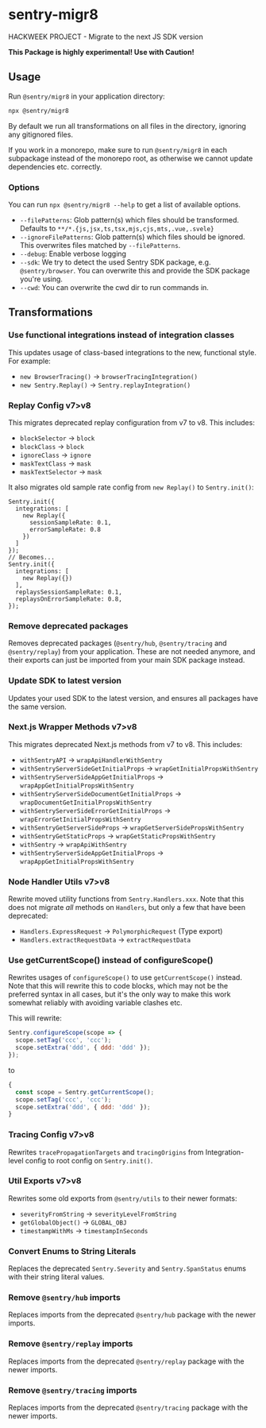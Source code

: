 # sentry-migr8

HACKWEEK PROJECT - Migrate to the next JS SDK version

**This Package is highly experimental! Use with Caution!**

## Usage

Run `@sentry/migr8` in your application directory:

```sh
npx @sentry/migr8
```

By default we run all transformations on all files in the directory, ignoring any gitignored files.

If you work in a monorepo, make sure to run `@sentry/migr8` in each subpackage instead of the monorepo root, as
otherwise we cannot update dependencies etc. correctly.

### Options

You can run `npx @sentry/migr8 --help` to get a list of available options.

- `--filePatterns`: Glob pattern(s) which files should be transformed. Defaults to
  `**/*.{js,jsx,ts,tsx,mjs,cjs,mts,.vue,.svele}`
- `--ignoreFilePatterns`: Glob pattern(s) which files should be ignored. This overwrites files matched by
  `--filePatterns`.
- `--debug`: Enable verbose logging
- `--sdk`: We try to detect the used Sentry SDK package, e.g. `@sentry/browser`. You can overwrite this and provide the
  SDK package you're using.
- `--cwd`: You can overwrite the cwd dir to run commands in.

## Transformations

### Use functional integrations instead of integration classes

This updates usage of class-based integrations to the new, functional style. For example:

- `new BrowserTracing()` → `browserTracingIntegration()`
- `new Sentry.Replay()` → `Sentry.replayIntegration()`

### Replay Config v7>v8

This migrates deprecated replay configuration from v7 to v8. This includes:

- `blockSelector` → `block`
- `blockClass` → `block`
- `ignoreClass` → `ignore`
- `maskTextClass` → `mask`
- `maskTextSelector` → `mask`

It also migrates old sample rate config from `new Replay()` to `Sentry.init()`:

```
Sentry.init({
  integrations: [
    new Replay({
      sessionSampleRate: 0.1,
      errorSampleRate: 0.8
    })
  ]
});
// Becomes...
Sentry.init({
  integrations: [
    new Replay({})
  ],
  replaysSessionSampleRate: 0.1,
  replaysOnErrorSampleRate: 0.8,
});
```

### Remove deprecated packages

Removes deprecated packages (`@sentry/hub`, `@sentry/tracing` and `@sentry/replay`) from your application. These are not
needed anymore, and their exports can just be imported from your main SDK package instead.

### Update SDK to latest version

Updates your used SDK to the latest version, and ensures all packages have the same version.

### Next.js Wrapper Methods v7>v8

This migrates deprecated Next.js methods from v7 to v8. This includes:

- `withSentryAPI` → `wrapApiHandlerWithSentry`
- `withSentryServerSideGetInitialProps` → `wrapGetInitialPropsWithSentry`
- `withSentryServerSideAppGetInitialProps` → `wrapAppGetInitialPropsWithSentry`
- `withSentryServerSideDocumentGetInitialProps` → `wrapDocumentGetInitialPropsWithSentry`
- `withSentryServerSideErrorGetInitialProps` → `wrapErrorGetInitialPropsWithSentry`
- `withSentryGetServerSideProps` → `wrapGetServerSidePropsWithSentry`
- `withSentryGetStaticProps` → `wrapGetStaticPropsWithSentry`
- `withSentry` → `wrapApiWithSentry`
- `withSentryServerSideAppGetInitialProps` → `wrapAppGetInitialPropsWithSentry`

### Node Handler Utils v7>v8

Rewrite moved utility functions from `Sentry.Handlers.xxx`. Note that this does not migrate _all_ methods on `Handlers`,
but only a few that have been deprecated:

- `Handlers.ExpressRequest` → `PolymorphicRequest` (Type export)
- `Handlers.extractRequestData` → `extractRequestData`

### Use getCurrentScope() instead of configureScope()

Rewrites usages of `configureScope()` to use `getCurrentScope()` instead. Note that this will rewrite this to code
blocks, which may not be the preferred syntax in all cases, but it's the only way to make this work somewhat reliably
with avoiding variable clashes etc.

This will rewrite:

```js
Sentry.configureScope(scope => {
  scope.setTag('ccc', 'ccc');
  scope.setExtra('ddd', { ddd: 'ddd' });
});
```

to

```js
{
  const scope = Sentry.getCurrentScope();
  scope.setTag('ccc', 'ccc');
  scope.setExtra('ddd', { ddd: 'ddd' });
}
```

### Tracing Config v7>v8

Rewrites `tracePropagationTargets` and `tracingOrigins` from Integration-level config to root config on `Sentry.init()`.

### Util Exports v7>v8

Rewrites some old exports from `@sentry/utils` to their newer formats:

- `severityFromString` → `severityLevelFromString`
- `getGlobalObject()` → `GLOBAL_OBJ`
- `timestampWithMs` → `timestampInSeconds`

### Convert Enums to String Literals

Replaces the deprecated `Sentry.Severity` and `Sentry.SpanStatus` enums with their string literal values.

### Remove `@sentry/hub` imports

Replaces imports from the deprecated `@sentry/hub` package with the newer imports.

### Remove `@sentry/replay` imports

Replaces imports from the deprecated `@sentry/replay` package with the newer imports.

### Remove `@sentry/tracing` imports

Replaces imports from the deprecated `@sentry/tracing` package with the newer imports.
